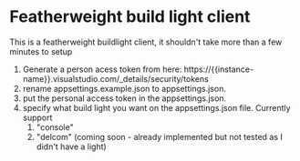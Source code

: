 # Featherweight build light client
This is a featherweight buildlight client, it shouldn't take more than a few minutes to setup
1. Generate a person acess token from here: https://{{instance-name}}.visualstudio.com/_details/security/tokens
2. rename appsettings.example.json to appsettings.json.
3. put the personal access token in the appsettings.json.
4. specify what build light you want on the appsettings.json file. Currently support
   1. "console"
   2. "delcom" (coming soon - already implemented but not tested as I didn't have a light)